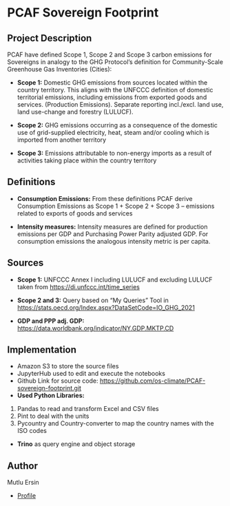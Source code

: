 # PCAF Sovereign Footprint

## Project Description

PCAF have defined Scope 1, Scope 2 and Scope 3 carbon emissions for Sovereigns in analogy to the GHG Protocol’s definition for Community-Scale Greenhouse Gas Inventories (Cities):

- **Scope 1:** Domestic GHG emissions from sources located within the country territory. This aligns with the UNFCCC definition of domestic territorial emissions, including emissions from exported goods and services. (Production Emissions). Separate reporting incl./excl. land use, land use-change and forestry (LULUCF).

- **Scope 2:** GHG emissions occurring as a consequence of the domestic use of grid-supplied electricity, heat, steam and/or cooling which is imported from another territory

- **Scope 3:** Emissions attributable to non-energy imports as a result of activities taking place within the country territory

## Definitions

- **Consumption Emissions:** From these definitions PCAF derive Consumption Emissions as Scope 1 + Scope 2 + Scope 3 – emissions related to exports of goods and services

- **Intensity measures:** Intensity measures are defined for production emissions per GDP and Purchasing Power Parity adjusted GDP. For consumption emissions the analogous intensity metric is per capita.

## Sources

- **Scope 1:** UNFCCC Annex I including LULUCF and excluding LULUCF taken from <https://di.unfccc.int/time_series>

- **Scope 2 and 3:** Query based on “My Queries” Tool in <https://stats.oecd.org/Index.aspx?DataSetCode=IO_GHG_2021>

- **GDP and PPP adj. GDP:** <https://data.worldbank.org/indicator/NY.GDP.MKTP.CD>

## Implementation

- Amazon S3 to store the source files
- JupyterHub used to edit and execute the notebooks
- Github Link for source code: <https://github.com/os-climate/PCAF-sovereign-footprint.git>
- **Used Python Libraries:**

1. Pandas to read and transform Excel and CSV files
2. Pint to deal with the units
3. Pycountry and Country-converter to map the country names with the ISO codes

- **Trino** as query engine and object storage

## Author

Mutlu Ersin

- [Profile](https://github.com/mersin35)
